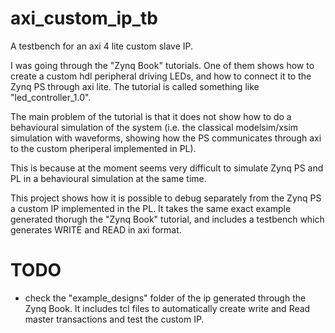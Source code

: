 axi_custom_ip_tb
================

A testbench for an axi 4 lite custom slave IP. 

I was going through the "Zynq Book" tutorials. 
One of them shows how to create a custom hdl peripheral driving LEDs, 
and how to connect it to the Zynq PS through axi lite. 
The tutorial is called something like "led_controller_1.0". 

The main problem of the tutorial is that it does not show how 
to do a behavioural simulation of the system (i.e. the classical 
modelsim/xsim simulation with waveforms, showing how the PS communicates 
through axi to the custom pheriperal implemented in PL). 

This is because at the moment seems very difficult to simulate 
Zynq PS and PL in a behavioural simulation at the same time. 

This project shows how it is possible to debug separately from the 
Zynq PS a custom IP implemented in the PL. 
It takes the same exact example generated thorugh the "Zynq Book" 
tutorial, and includes a testbench which generates WRITE and READ 
in axi format.  

TODO
================

- check the "example_designs" folder of the ip generated through the 
  Zynq Book. It includes tcl files to automatically create write and 
  Read master transactions and test the custom IP.